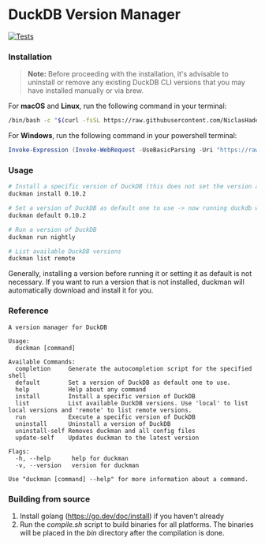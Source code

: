 # DuckDB Version Manager

[![Tests](https://github.com/NiclasHaderer/duckdb-version-manager/actions/workflows/test.yml/badge.svg)](https://github.com/NiclasHaderer/duckdb-version-manager/actions/workflows/test.yml)

### Installation

> **Note:** Before proceeding with the installation, it's advisable to uninstall or remove any existing DuckDB CLI versions that you may have installed manually or via brew.

For **macOS** and **Linux**, run the following command in your terminal:

```bash
/bin/bash -c "$(curl -fsSL https://raw.githubusercontent.com/NiclasHaderer/duckdb-version-manager/main/install.sh)"
```

For **Windows**, run the following command in your powershell terminal:

```powershell
Invoke-Expression (Invoke-WebRequest -UseBasicParsing -Uri "https://raw.githubusercontent.com/NiclasHaderer/duckdb-version-manager/main/install.ps1").Content
```

### Usage

```bash
# Install a specific version of DuckDB (this does not set the version as default)
duckman install 0.10.2

# Set a version of DuckDB as default one to use -> now running duckdb will run this version
duckman default 0.10.2

# Run a version of DuckDB
duckman run nightly

# List available DuckDB versions
duckman list remote
```

Generally, installing a version before running it or setting it as default is not necessary.
If you want to run a version that is not installed, duckman will automatically download and install it for you.

### Reference


```
A version manager for DuckDB

Usage:
  duckman [command]

Available Commands:
  completion     Generate the autocompletion script for the specified shell
  default        Set a version of DuckDB as default one to use.
  help           Help about any command
  install        Install a specific version of DuckDB
  list           List available DuckDB versions. Use 'local' to list local versions and 'remote' to list remote versions.
  run            Execute a specific version of DuckDB
  uninstall      Uninstall a version of DuckDB
  uninstall-self Removes duckman and all config files
  update-self    Updates duckman to the latest version

Flags:
  -h, --help      help for duckman
  -v, --version   version for duckman

Use "duckman [command] --help" for more information about a command.
```

### Building from source

1. Install golang (https://go.dev/doc/install) if you haven't already
2. Run the *compile.sh* script to build binaries for all platforms. The binaries will be placed in the *bin* directory
   after the compilation is done.
